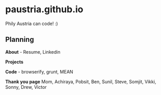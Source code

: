 # paustria.github.io
Phily Austria can code! :)

## Planning
**About** - Resume, Linkedin

**Projects**

**Code** - browserify, grunt, MEAN

**Thank you page** Mom, Achiraya, Pobsit, Ben, Sunil, Steve, Somjit, Vikki, Sonny, Drew, Victor
